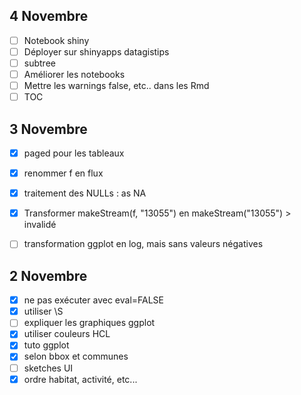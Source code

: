 ## 4 Novembre
- [ ] Notebook shiny
- [ ] Déployer sur shinyapps datagistips
- [ ] subtree
- [ ] Améliorer les notebooks
- [ ] Mettre les warnings false, etc.. dans les Rmd
- [ ] TOC

## 3 Novembre
- [x] paged pour les tableaux
- [x] renommer f en flux
- [x] traitement des NULLs : as NA
- [x] Transformer makeStream(f, "13055") en makeStream("13055") > invalidé
- [ ] transformation ggplot en log, mais sans valeurs négatives


## 2 Novembre
- [x] ne pas exécuter avec eval=FALSE
- [x] utiliser \\S
- [ ] expliquer les graphiques ggplot
- [x] utiliser couleurs HCL
- [x] tuto ggplot
- [x] selon bbox et communes
- [ ] sketches UI
- [x] ordre habitat, activité, etc...